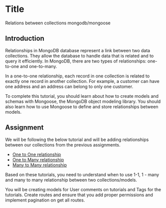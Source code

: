 # Title
Relations between collections mongodb/mongoose

## Introduction

Relationships in MongoDB database represent a link between two data collections. They allow the database to handle data that is related and to query it efficiently. In MongoDB, there are two types of relationships: one-to-one and one-to-many.

In a one-to-one relationship, each record in one collection is related to exactly one record in another collection. For example, a customer can have one address and an address can belong to only one customer.

To complete this tutorial, you should learn about how to create models and schemas with Mongoose, the MongoDB object modeling library. You should also learn how to use Mongoose to define and store relationships between models.


## Assignment

We will be following the below tutorial and will be adding relationships between our collections from the previous assignments.

- [One to One relationship](https://www.bezkoder.com/mongoose-one-to-one-relationship-example/)
- [One to Many relationship](https://www.bezkoder.com/mongoose-one-to-many-relationship/)
- [Many to Many relationship](https://www.bezkoder.com/mongodb-many-to-many-mongoose/)

Based on these tutorials, you need to understand when to use 1-1, 1 - many and many to many relationship between two collections/models.

You will be creating models for User comments on tutorials and Tags for the tutorials. 
Create routes and ensure that you add proper permissions and implement pagination on get all routes.

